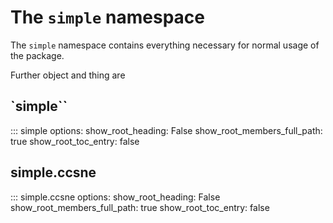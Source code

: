 # The ``simple`` namespace

The ``simple`` namespace contains everything necessary for normal usage of the package.

Further object and thing are 

## `simple``
::: simple
    options:
        show_root_heading: False
        show_root_members_full_path: true
        show_root_toc_entry: false

## simple.ccsne
::: simple.ccsne
    options:
        show_root_heading: False
        show_root_members_full_path: true
        show_root_toc_entry: false